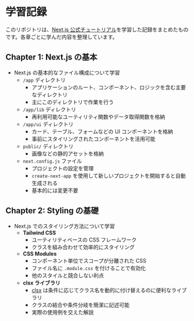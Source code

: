 # 学習記録

このリポジトリは、[Next.js 公式チュートリアル](https://nextjs.org/learn)を学習した記録をまとめたものです。各章ごとに学んだ内容を整理しています。

## Chapter 1: Next.js の基本

- Next.js の基本的なファイル構成について学習
  - `/app` ディレクトリ
    - アプリケーションのルート、コンポーネント、ロジックを含む主要なディレクトリ
    - 主にこのディレクトリで作業を行う
  - `/app/lib` ディレクトリ
    - 再利用可能なユーティリティ関数やデータ取得関数を格納
  - `/app/ui` ディレクトリ
    - カード、テーブル、フォームなどの UI コンポーネントを格納
    - 事前にスタイリングされたコンポーネントを活用可能
  - `public/` ディレクトリ
    - 画像などの静的アセットを格納
  - `next.config.js` ファイル
    - プロジェクトの設定を管理
    - `create-next-app` を使用して新しいプロジェクトを開始すると自動生成される
    - 基本的には変更不要

## Chapter 2: Styling の基礎

- Next.js でのスタイリング方法について学習
  - **Tailwind CSS**
    - ユーティリティベースの CSS フレームワーク
    - クラスを組み合わせて効率的にスタイリング
  - **CSS Modules**
    - コンポーネント単位でスコープが分離された CSS
    - ファイル名に `.module.css` を付けることで有効化
    - 他のスタイルと競合しない利点
  - **clsx ライブラリ**
    - [clsx](https://www.npmjs.com/package/clsx) は条件に応じてクラス名を動的に付け替えるのに便利なライブラリ
    - クラスの結合や条件分岐を簡潔に記述可能
    - 実際の使用例を交えた解説
